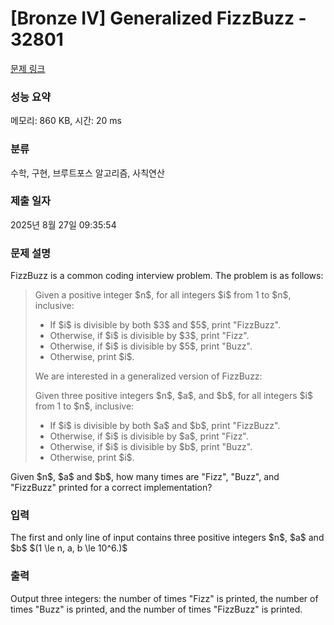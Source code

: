 # [Bronze IV] Generalized FizzBuzz - 32801 

[문제 링크](https://www.acmicpc.net/problem/32801) 

### 성능 요약

메모리: 860 KB, 시간: 20 ms

### 분류

수학, 구현, 브루트포스 알고리즘, 사칙연산

### 제출 일자

2025년 8월 27일 09:35:54

### 문제 설명

<p>FizzBuzz is a common coding interview problem. The problem is as follows:</p>

<blockquote>
<p>Given a positive integer $n$, for all integers $i$ from 1 to $n$, inclusive:</p>

<ul>
	<li>If $i$ is divisible by both $3$ and $5$, print "FizzBuzz".</li>
	<li>Otherwise, if $i$ is divisible by $3$, print "Fizz".</li>
	<li>Otherwise, if $i$ is divisible by $5$, print "Buzz".</li>
	<li>Otherwise, print $i$.</li>
</ul>

<p>We are interested in a generalized version of FizzBuzz:</p>

<p>Given three positive integers $n$, $a$, and $b$, for all integers $i$ from 1 to $n$, inclusive:</p>

<ul>
	<li>If $i$ is divisible by both $a$ and $b$, print "FizzBuzz".</li>
	<li>Otherwise, if $i$ is divisible by $a$, print "Fizz".</li>
	<li>Otherwise, if $i$ is divisible by $b$, print "Buzz".</li>
	<li>Otherwise, print $i$.</li>
</ul>
</blockquote>

<p>Given $n$, $a$ and $b$, how many times are "Fizz", "Buzz", and "FizzBuzz" printed for a correct implementation?</p>

### 입력 

 <p>The first and only line of input contains three positive integers $n$, $a$ and $b$ $(1 \le n, a, b \le 10^6.)$</p>

### 출력 

 <p>Output three integers: the number of times "Fizz" is printed, the number of times "Buzz" is printed, and the number of times "FizzBuzz" is printed.</p>


